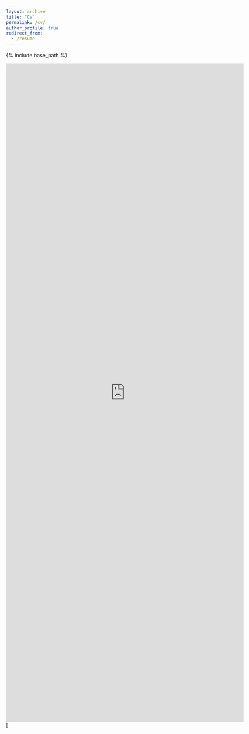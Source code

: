 ```yaml
---
layout: archive
title: "CV"
permalink: /cv/
author_profile: true
redirect_from:
  - /resume
---
```


{% include base_path %}

<embed src="http://fatih-ilhan.github.io/files/cv.pdf" width="650" height="1800" type='application/pdf'>
[